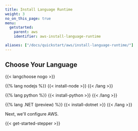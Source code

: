 ```yaml
---
title: Install Language Runtime
weight: 3
no_on_this_page: true
menu:
  getstarted:
    parent: aws
    identifier: aws-install-language-runtime

aliases: ["/docs/quickstart/aws/install-language-runtime/"]
---
```


## Choose Your Language

{{< langchoose nogo >}}

{{% lang nodejs %}}
{{< install-node >}}
{{< /lang >}}

{{% lang python %}}
{{< install-python >}}
{{< /lang >}}

{{% lang .NET (preview) %}}
{{< install-dotnet >}}
{{< /lang >}}


Next, we'll configure AWS.

{{< get-started-stepper >}}
